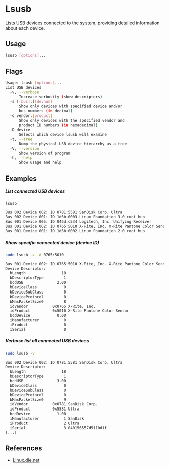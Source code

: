 # Lsusb

Lists USB devices connected to the system, providing detailed information about each device.

## Usage

```bash
lsusb [options]...
```

## Flags

```bash
Usage: lsusb [options]...
List USB devices
  -v, --verbose
      Increase verbosity (show descriptors)
  -s [[bus]:][devnum]
      Show only devices with specified device and/or
      bus numbers (in decimal)
  -d vendor:[product]
      Show only devices with the specified vendor and
      product ID numbers (in hexadecimal)
  -D device
      Selects which device lsusb will examine
  -t, --tree
      Dump the physical USB device hierarchy as a tree
  -V, --version
      Show version of program
  -h, --help
      Show usage and help
```

## Examples

##### List connected USB devices

```bash
lsusb

Bus 002 Device 002: ID 0781:5581 SanDisk Corp. Ultra
Bus 002 Device 001: ID 1d6b:0003 Linux Foundation 3.0 root hub
Bus 001 Device 005: ID 046d:c534 Logitech, Inc. Unifying Receiver
Bus 001 Device 002: ID 0765:5010 X-Rite, Inc. X-Rite Pantone Color Sensor
Bus 001 Device 001: ID 1d6b:0002 Linux Foundation 2.0 root hub
```

##### Show specific connected device (device ID)

```bash
sudo lsusb -v -d 0765:5010

Bus 001 Device 002: ID 0765:5010 X-Rite, Inc. X-Rite Pantone Color Sensor
Device Descriptor:
  bLength                18
  bDescriptorType         1
  bcdUSB               2.00
  bDeviceClass            0
  bDeviceSubClass         0
  bDeviceProtocol         0
  bMaxPacketSize0         8
  idVendor           0x0765 X-Rite, Inc.
  idProduct          0x5010 X-Rite Pantone Color Sensor
  bcdDevice            0.00
  iManufacturer           0
  iProduct                0
  iSerial                 0
```

##### Verbose list all connected USB devices

```bash
sudo lsusb -v

Bus 002 Device 002: ID 0781:5581 SanDisk Corp. Ultra
Device Descriptor:
  bLength                18
  bDescriptorType         1
  bcdUSB               3.00
  bDeviceClass            0
  bDeviceSubClass         0
  bDeviceProtocol         0
  bMaxPacketSize0         9
  idVendor           0x0781 SanDisk Corp.
  idProduct          0x5581 Ultra
  bcdDevice            1.00
  iManufacturer           1 SanDisk
  iProduct                2 Ultra
  iSerial                 3 040156557d5110d1f
[...]
```

## References

- [Linux.die.net](https://linux.die.net/man/8/lsusb)
